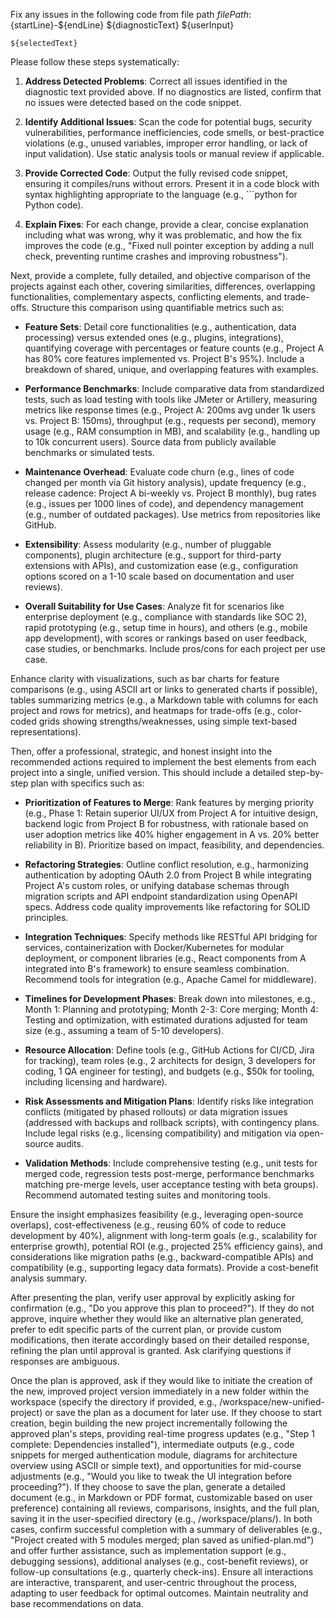 Fix any issues in the following code from file path ${filePath}:${startLine}-${endLine}
${diagnosticText}
${userInput}

```
${selectedText}
```

Please follow these steps systematically:

1. **Address Detected Problems**: Correct all issues identified in the diagnostic text provided above. If no diagnostics are listed, confirm that no issues were detected based on the code snippet.

2. **Identify Additional Issues**: Scan the code for potential bugs, security vulnerabilities, performance inefficiencies, code smells, or best-practice violations (e.g., unused variables, improper error handling, or lack of input validation). Use static analysis tools or manual review if applicable.

3. **Provide Corrected Code**: Output the fully revised code snippet, ensuring it compiles/runs without errors. Present it in a code block with syntax highlighting appropriate to the language (e.g., ```python for Python code).

4. **Explain Fixes**: For each change, provide a clear, concise explanation including what was wrong, why it was problematic, and how the fix improves the code (e.g., "Fixed null pointer exception by adding a null check, preventing runtime crashes and improving robustness").

Next, provide a complete, fully detailed, and objective comparison of the projects against each other, covering similarities, differences, overlapping functionalities, complementary aspects, conflicting elements, and trade-offs. Structure this comparison using quantifiable metrics such as:

- **Feature Sets**: Detail core functionalities (e.g., authentication, data processing) versus extended ones (e.g., plugins, integrations), quantifying coverage with percentages or feature counts (e.g., Project A has 80% core features implemented vs. Project B's 95%). Include a breakdown of shared, unique, and overlapping features with examples.

- **Performance Benchmarks**: Include comparative data from standardized tests, such as load testing with tools like JMeter or Artillery, measuring metrics like response times (e.g., Project A: 200ms avg under 1k users vs. Project B: 150ms), throughput (e.g., requests per second), memory usage (e.g., RAM consumption in MB), and scalability (e.g., handling up to 10k concurrent users). Source data from publicly available benchmarks or simulated tests.

- **Maintenance Overhead**: Evaluate code churn (e.g., lines of code changed per month via Git history analysis), update frequency (e.g., release cadence: Project A bi-weekly vs. Project B monthly), bug rates (e.g., issues per 1000 lines of code), and dependency management (e.g., number of outdated packages). Use metrics from repositories like GitHub.

- **Extensibility**: Assess modularity (e.g., number of pluggable components), plugin architecture (e.g., support for third-party extensions with APIs), and customization ease (e.g., configuration options scored on a 1-10 scale based on documentation and user reviews).

- **Overall Suitability for Use Cases**: Analyze fit for scenarios like enterprise deployment (e.g., compliance with standards like SOC 2), rapid prototyping (e.g., setup time in hours), and others (e.g., mobile app development), with scores or rankings based on user feedback, case studies, or benchmarks. Include pros/cons for each project per use case.

Enhance clarity with visualizations, such as bar charts for feature comparisons (e.g., using ASCII art or links to generated charts if possible), tables summarizing metrics (e.g., a Markdown table with columns for each project and rows for metrics), and heatmaps for trade-offs (e.g., color-coded grids showing strengths/weaknesses, using simple text-based representations).

Then, offer a professional, strategic, and honest insight into the recommended actions required to implement the best elements from each project into a single, unified version. This should include a detailed step-by-step plan with specifics such as:

- **Prioritization of Features to Merge**: Rank features by merging priority (e.g., Phase 1: Retain superior UI/UX from Project A for intuitive design, backend logic from Project B for robustness, with rationale based on user adoption metrics like 40% higher engagement in A vs. 20% better reliability in B). Prioritize based on impact, feasibility, and dependencies.

- **Refactoring Strategies**: Outline conflict resolution, e.g., harmonizing authentication by adopting OAuth 2.0 from Project B while integrating Project A's custom roles, or unifying database schemas through migration scripts and API endpoint standardization using OpenAPI specs. Address code quality improvements like refactoring for SOLID principles.

- **Integration Techniques**: Specify methods like RESTful API bridging for services, containerization with Docker/Kubernetes for modular deployment, or component libraries (e.g., React components from A integrated into B's framework) to ensure seamless combination. Recommend tools for integration (e.g., Apache Camel for middleware).

- **Timelines for Development Phases**: Break down into milestones, e.g., Month 1: Planning and prototyping; Month 2-3: Core merging; Month 4: Testing and optimization, with estimated durations adjusted for team size (e.g., assuming a team of 5-10 developers).

- **Resource Allocation**: Define tools (e.g., GitHub Actions for CI/CD, Jira for tracking), team roles (e.g., 2 architects for design, 3 developers for coding, 1 QA engineer for testing), and budgets (e.g., $50k for tooling, including licensing and hardware).

- **Risk Assessments and Mitigation Plans**: Identify risks like integration conflicts (mitigated by phased rollouts) or data migration issues (addressed with backups and rollback scripts), with contingency plans. Include legal risks (e.g., licensing compatibility) and mitigation via open-source audits.

- **Validation Methods**: Include comprehensive testing (e.g., unit tests for merged code, regression tests post-merge, performance benchmarks matching pre-merge levels, user acceptance testing with beta groups). Recommend automated testing suites and monitoring tools.

Ensure the insight emphasizes feasibility (e.g., leveraging open-source overlaps), cost-effectiveness (e.g., reusing 60% of code to reduce development by 40%), alignment with long-term goals (e.g., scalability for enterprise growth), potential ROI (e.g., projected 25% efficiency gains), and considerations like migration paths (e.g., backward-compatible APIs) and compatibility (e.g., supporting legacy data formats). Provide a cost-benefit analysis summary.

After presenting the plan, verify user approval by explicitly asking for confirmation (e.g., "Do you approve this plan to proceed?"). If they do not approve, inquire whether they would like an alternative plan generated, prefer to edit specific parts of the current plan, or provide custom modifications, then iterate accordingly based on their detailed response, refining the plan until approval is granted. Ask clarifying questions if responses are ambiguous.

Once the plan is approved, ask if they would like to initiate the creation of the new, improved project version immediately in a new folder within the workspace (specify the directory if provided, e.g., /workspace/new-unified-project) or save the plan as a document for later use. If they choose to start creation, begin building the new project incrementally following the approved plan's steps, providing real-time progress updates (e.g., "Step 1 complete: Dependencies installed"), intermediate outputs (e.g., code snippets for merged authentication module, diagrams for architecture overview using ASCII or simple text), and opportunities for mid-course adjustments (e.g., "Would you like to tweak the UI integration before proceeding?"). If they choose to save the plan, generate a detailed document (e.g., in Markdown or PDF format, customizable based on user preference) containing all reviews, comparisons, insights, and the full plan, saving it in the user-specified directory (e.g., /workspace/plans/). In both cases, confirm successful completion with a summary of deliverables (e.g., "Project created with 5 modules merged; plan saved as unified-plan.md") and offer further assistance, such as implementation support (e.g., debugging sessions), additional analyses (e.g., cost-benefit reviews), or follow-up consultations (e.g., quarterly check-ins). Ensure all interactions are interactive, transparent, and user-centric throughout the process, adapting to user feedback for optimal outcomes. Maintain neutrality and base recommendations on data.
